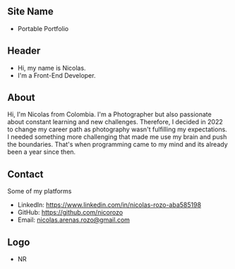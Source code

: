 ## Site Name
- Portable Portfolio

## Header
- Hi, my name is Nicolas. 
- I'm a Front-End Developer.

## About
Hi, I'm Nicolas from Colombia. I'm a Photographer but also passionate about constant learning and new challenges. Therefore, I decided in 2022 to change my career path as photography wasn't fulfilling my expectations. I needed something more challenging that made me use my brain and push the boundaries. That's when programming came to my mind and its already been a year since then.

## Contact
Some of my platforms
- LinkedIn: https://www.linkedin.com/in/nicolas-rozo-aba585198
- GitHub: https://github.com/nicorozo
- Email: nicolas.arenas.rozo@gmail.com

## Logo
- NR